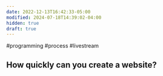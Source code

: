 ```yaml
---
date: 2022-12-13T16:42:33-05:00
modified: 2024-07-18T14:39:02-04:00
hidden: true
draft: true
---
```


#programming #process #livestream

## How quickly can you create a website?

